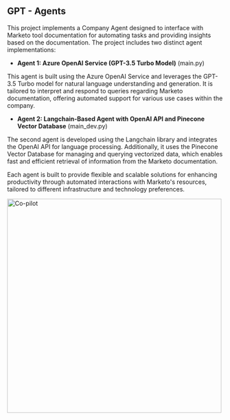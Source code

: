 

## GPT - Agents


This project implements a Company Agent designed to interface with Marketo tool documentation for automating tasks and providing insights based on the documentation. The project includes two distinct agent implementations:

 - **Agent 1:  Azure OpenAI Service (GPT-3.5 Turbo Model)** (main.py)

This agent is built using the Azure OpenAI Service and leverages the GPT-3.5 Turbo model for natural language understanding and generation. It is tailored to interpret and respond to queries regarding Marketo documentation, offering automated support for various use cases within the company.

- **Agent 2: Langchain-Based Agent with OpenAI API and Pinecone Vector Database** (main_dev.py)

The second agent is developed using the Langchain library and integrates the OpenAI API for language processing. Additionally, it uses the Pinecone Vector Database for managing and querying vectorized data, which enables fast and efficient retrieval of information from the Marketo documentation.

Each agent is built to provide flexible and scalable solutions for enhancing productivity through automated interactions with Marketo's resources, tailored to different infrastructure and technology preferences.

<img width="499" alt="Co-pilot" src="https://github.com/user-attachments/assets/fd98ca21-6356-4c61-8aec-2a4b25d979d8">
